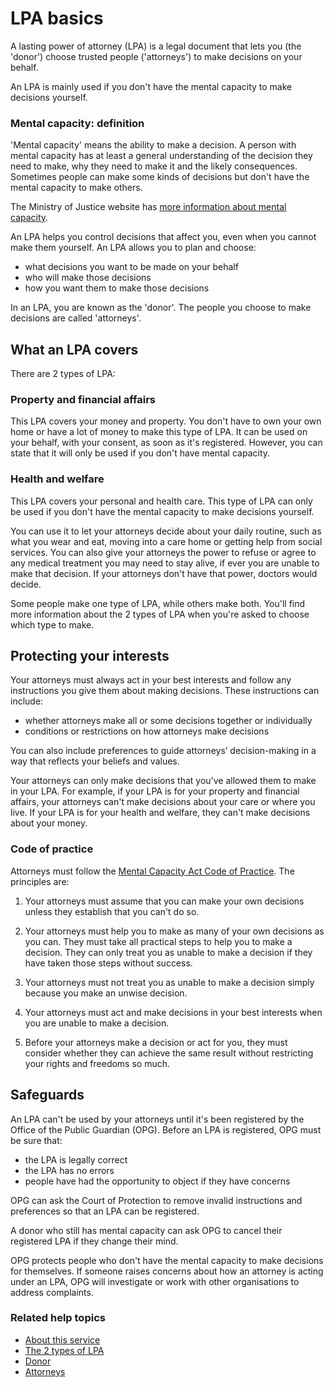 # LPA basics

A lasting power of attorney (LPA) is a legal document that lets you (the 'donor') choose trusted people ('attorneys') to make decisions on your behalf.

An LPA is mainly used if you don't have the mental capacity to make decisions yourself.

### Mental capacity: definition

'Mental capacity' means the ability to make a decision. A person with mental capacity has at least a general understanding of the decision they need to make, why they need to make it and the likely consequences. Sometimes people can make some kinds of decisions but don't have the mental capacity to make others.

The Ministry of Justice website has <a href="http://www.justice.gov.uk/protecting-the-vulnerable/mental-capacity-act" rel="external" target="_blank">more information about mental capacity</a>.

An LPA helps you control decisions that affect you, even when you cannot make them yourself. An LPA allows you to plan and choose:

* what decisions you want to be made on your behalf
* who will make those decisions
* how you want them to make those decisions

In an LPA, you are known as the 'donor'. The people you choose to make decisions are called 'attorneys'.

## What an LPA covers
There are 2 types of LPA:

### Property and financial affairs
This LPA covers your money and property. You don't have to own your own home or have a lot of money to make this type of LPA. It can be used on your behalf, with your consent, as soon as it's registered. However, you can state that it will only be used if you don't have mental capacity.

### Health and welfare
This LPA covers your personal and health care. This type of LPA can only be used if you don't have the mental capacity to make decisions yourself.

You can use it to let your attorneys decide about your daily routine, such as what you wear and eat, moving into a care home or getting help from social services. You can also give your attorneys the power to refuse or agree to any medical treatment you may need to stay alive, if ever you are unable to make that decision. If your attorneys don't have that power, doctors would decide.

Some people make one type of LPA, while others make both. You'll find more information about the 2 types of LPA when you're asked to choose which type to make.

## Protecting your interests

Your attorneys must always act in your best interests and follow any instructions you give them about making decisions. These instructions can include:

* whether attorneys make all or some decisions together or individually
* conditions or restrictions on how attorneys make decisions

You can also include preferences to guide attorneys’ decision-making in a way that reflects your beliefs and values.

Your attorneys can only make decisions that you've allowed them to make in your LPA. For example, if your LPA is for your property and financial affairs, your attorneys can't make decisions about your care or where you live. If your LPA is for your health and welfare, they can't make decisions about your money.

### Code of practice

Attorneys must follow the <a href="https://www.gov.uk/government/publications/mental-capacity-act-code-of-practice" rel="external" target="_blank">Mental Capacity Act Code of Practice</a>. The principles are:

1. Your attorneys must assume that you can make your own decisions unless they establish that you can't do so.

2. Your attorneys must help you to make as many of your own decisions as you can. They must take all practical steps to help you to make a decision. They can only treat you as unable to make a decision if they have taken those steps without success.

3. Your attorneys must not treat you as unable to make a decision simply because you make an unwise decision.

4. Your attorneys must act and make decisions in your best interests when you are unable to make a decision.

5. Before your attorneys make a decision or act for you, they must consider whether they can achieve the same result without restricting your rights and freedoms so much.

## Safeguards

An LPA can't be used by your attorneys until it's been registered by the Office of the Public Guardian (OPG). Before an LPA is registered, OPG must be sure that:

* the LPA is legally correct
* the LPA has no errors
* people have had the opportunity to object if they have concerns

OPG can ask the Court of Protection to remove invalid instructions and preferences so that an LPA can be registered.

A donor who still has mental capacity can ask OPG to cancel their registered LPA if they change their mind.

OPG protects people who don't have the mental capacity to make decisions for themselves. If someone raises concerns about how an attorney is acting under an LPA, OPG will investigate or work with other organisations to address complaints.

### Related help topics

* [About this service](/help/#topic-about-this-service)
* [The 2 types of LPA](/help/#topic-the-2-types-of-lpa)
* [Donor](/help/#topic-donor)
* [Attorneys](/help/#topic-attorneys)



